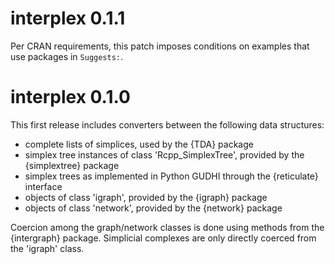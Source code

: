 # interplex 0.1.1

Per CRAN requirements, this patch imposes conditions on examples that use packages in `Suggests:`.

# interplex 0.1.0

This first release includes converters between the following data structures:

* complete lists of simplices, used by the {TDA} package
* simplex tree instances of class 'Rcpp_SimplexTree',
  provided by the {simplextree} package
* simplex trees as implemented in Python GUDHI through the {reticulate} interface
* objects of class 'igraph', provided by the {igraph} package
* objects of class 'network', provided by the {network} package

Coercion among the graph/network classes is done using methods from the {intergraph} package. Simplicial complexes are only directly coerced from the 'igraph' class.
